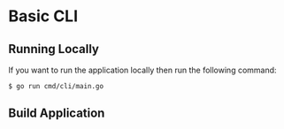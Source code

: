 Basic CLI
==================

## Running Locally

If you want to run the application locally then run the following command:

```
$ go run cmd/cli/main.go
```

## Build Application

